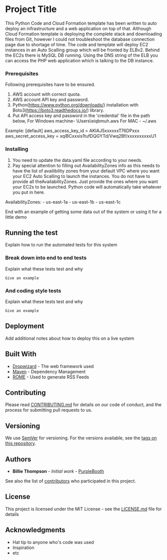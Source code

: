 # Project Title

This Python Code and Cloud Formation template has been written to auto deploy an infrastructure and a web application on top of that. Although Cloud Formation template is deploying the complete stack and downloading files from Git, however I could not troubleshoot the database connection page due to shortage of time.
The code and template will deploy EC2 instances in an Auto Scalling group which will be fronted by ELBv2. Behind the EC2s there is MySQL DB running. Using the DNS string of the ELB you can access the PHP web application which is talking to the DB instance. 

### Prerequisites

Following prerequisites have to be ensured.
1. AWS account with correct quota.
2. AWS account API key and password.
3. Python(https://www.python.org/downloads/) installation with Boto3(https://boto3.readthedocs.io/) library.
4. Put API access key and password in the 'credential' file in the path below,
For Windows machine- \Users\eiqbmuh\.aws
For MAC - ~/.aws

Example:
[default]
aws_access_key_id = AKIAJ5xxxxxxT76DPxxx
aws_secret_access_key = xqiBCxxxis1tufDQGYTd/Vwq2Bf/xxxxxxxxxxU1

### Installing

1. You need to update the data.yaml file according to your needs. 
2. Pay special attention to filling out AvailabilityZones info as this needs to have the list of availibility zones from your default VPC where you want your EC2 Auto Scalling to launch the instances. You do not have to provide all theAvailabilityZones. Just provide the ones where you want your EC2s to be launched. Python code will automatically take whatever you put in here.

AvailabilityZones: 
        - us-east-1a
        - us-east-1b
        - us-east-1c
      

End with an example of getting some data out of the system or using it for a little demo

## Running the test

Explain how to run the automated tests for this system

### Break down into end to end tests

Explain what these tests test and why

```
Give an example
```

### And coding style tests

Explain what these tests test and why

```
Give an example
```

## Deployment

Add additional notes about how to deploy this on a live system

## Built With

* [Dropwizard](http://www.dropwizard.io/1.0.2/docs/) - The web framework used
* [Maven](https://maven.apache.org/) - Dependency Management
* [ROME](https://rometools.github.io/rome/) - Used to generate RSS Feeds

## Contributing

Please read [CONTRIBUTING.md](https://gist.github.com/PurpleBooth/b24679402957c63ec426) for details on our code of conduct, and the process for submitting pull requests to us.

## Versioning

We use [SemVer](http://semver.org/) for versioning. For the versions available, see the [tags on this repository](https://github.com/your/project/tags). 

## Authors

* **Billie Thompson** - *Initial work* - [PurpleBooth](https://github.com/PurpleBooth)

See also the list of [contributors](https://github.com/your/project/contributors) who participated in this project.

## License

This project is licensed under the MIT License - see the [LICENSE.md](LICENSE.md) file for details

## Acknowledgments

* Hat tip to anyone who's code was used
* Inspiration
* etc
